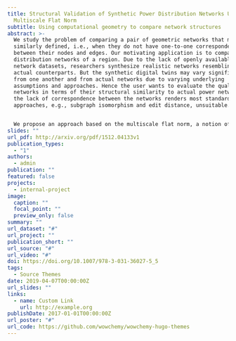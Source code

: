 ```yaml
---
title: Structural Validation of Synthetic Power Distribution Networks Using the
  Multiscale Flat Norm
subtitle: Using computational geometry to compare network structures
abstract: >-
  We study the problem of comparing a pair of geometric networks that may not be
  similarly defined, i.e., when they do not have one-to-one correspondences
  between their nodes and edges. Our motivating application is to compare power
  distribution networks of a region. Due to the lack of openly available power
  network datasets, researchers synthesize realistic networks resembling their
  actual counterparts. But the synthetic digital twins may vary significantly
  from one another and from actual networks due to varying underlying
  assumptions and approaches. Hence the user wants to evaluate the quality of
  networks in terms of their structural similarity to actual power networks. But
  the lack of correspondence between the networks renders most standard
  approaches, e.g., subgraph isomorphism and edit distance, unsuitable.


  We propose an approach based on the multiscale flat norm, a notion of distance between objects defined in the field of geometric measure theory, to compute the distance between a pair of planar geometric networks. Using a triangulation of the domain containing the input networks, the flat norm distance between two networks at a given scale can be computed by solving a linear program. In addition, this computation automatically identifies the 2D regions (patches) that capture where the two networks are different. We demonstrate our approach on a set of actual power networks from a county in the USA. Our approach can be extended to validate synthetic networks created for multiple infrastructures such as transportation, communication, water, and gas networks.
slides: ""
url_pdf: http://arxiv.org/pdf/1512.04133v1
publication_types:
  - "1"
authors:
  - admin
publication: ""
featured: false
projects:
  - internal-project
image:
  caption: ""
  focal_point: ""
  preview_only: false
summary: ""
url_dataset: "#"
url_project: ""
publication_short: ""
url_source: "#"
url_video: "#"
doi: https://doi.org/10.1007/978-3-031-36027-5_5
tags:
  - Source Themes
date: 2019-04-07T00:00:00Z
url_slides: ""
links:
  - name: Custom Link
    url: http://example.org
publishDate: 2017-01-01T00:00:00Z
url_poster: "#"
url_code: https://github.com/wowchemy/wowchemy-hugo-themes
---
```

